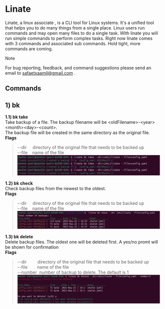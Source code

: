 # Linate
Linate, a linux associate , is a CLI tool for Linux systems. It's a unified tool that helps you to do many things 
from a single place. Linux users run commands and may open many files to do a single task. With linate you will 
run simple commands to perform complex tasks. Right now linate comes with 3 commands and associated sub commands.
Hold tight, more commands are coming.
> [!NOTE]
> For bug reporting, feedback, and command suggestions please send an email to safaetxaamil@gmail.com .

## Commands
## 1) bk
**1.1) bk take**
<br/>Take backup of a file. The backup filename will be \<oldFilename>-\<year>\<month>\<day>-\<count>.<br />
The backup file will be created in the same directory as the original file.<br/>
**Flags**
> --dir&nbsp;&nbsp;&nbsp;&nbsp;&nbsp;directory of the original file that needs to be backed up<br/>
> --file&nbsp;&nbsp;&nbsp;&nbsp;name of the file
![Alt text](img/bk_take.png)

**1.2) bk check**
<br />Check backup files from the newest to the oldest.<br/>
**Flags**
> --dir&nbsp;&nbsp;&nbsp;&nbsp;&nbsp;directory of the original file that needs to be backed up<br/>
> --file&nbsp;&nbsp;&nbsp;&nbsp;name of the file
![Alt text](img/bk_check.png)

**1.3) bk delete**
<br />Delete backup files. The oldest one will be deleted first. A yes/no promt will be shown for confirmation<br />
**Flags**
> --dir&nbsp;&nbsp;&nbsp;&nbsp;&nbsp;&nbsp;&nbsp;&nbsp;&nbsp;directory of the original file that needs to be backed up<br/>
> --file&nbsp;&nbsp;&nbsp;&nbsp;&nbsp;&nbsp;&nbsp;&nbsp;name of the file<br/>
> --number&nbsp;&nbsp;number of backup to delete. The default is 1
![Alt text](img/bk_delete.png)
